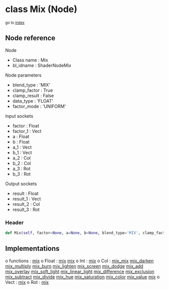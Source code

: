 # class Mix (Node)

<sub>go to [index](/docs/index.md)</sub>

## Node reference

Node
 - Class name : Mix
 - bl_idname : ShaderNodeMix

Node parameters
 - blend_type : 'MIX'
 - clamp_factor : True
 - clamp_result : False
 - data_type : 'FLOAT'
 - factor_mode : 'UNIFORM'

Input sockets
 - factor : Float
 - factor_1 : Vect
 - a : Float
 - b : Float
 - a_1 : Vect
 - b_1 : Vect
 - a_2 : Col
 - b_2 : Col
 - a_3 : Rot
 - b_3 : Rot

Output sockets
 - result : Float
 - result_1 : Vect
 - result_2 : Col
 - result_3 : Rot

### Header

``` python
def Mix(self, factor=None, a=None, b=None, blend_type='MIX', clamp_factor=True, clamp_result=False, data_type='FLOAT', factor_mode='UNIFORM', node_label=None, node_color=None):
```

## Implementations

o functions : [mix](/docs/GeoNodes_classes/GLOBAL.md#mix)
o Float : [mix](/docs/GeoNodes_classes/Float.md#mix) [mix](/docs/GeoNodes_classes/Float.md#mix)
o Int : [mix](/docs/GeoNodes_classes/Int.md#mix)
o Col : [mix_mix](/docs/GeoNodes_classes/Col.md#mix_mix) [mix_darken](/docs/GeoNodes_classes/Col.md#mix_darken) [mix_multiply](/docs/GeoNodes_classes/Col.md#mix_multiply) [mix_burn](/docs/GeoNodes_classes/Col.md#mix_burn) [mix_lighten](/docs/GeoNodes_classes/Col.md#mix_lighten) [mix_screen](/docs/GeoNodes_classes/Col.md#mix_screen) [mix_dodge](/docs/GeoNodes_classes/Col.md#mix_dodge) [mix_add](/docs/GeoNodes_classes/Col.md#mix_add) [mix_overlay](/docs/GeoNodes_classes/Col.md#mix_overlay) [mix_soft_light](/docs/GeoNodes_classes/Col.md#mix_soft_light) [mix_linear_light](/docs/GeoNodes_classes/Col.md#mix_linear_light) [mix_difference](/docs/GeoNodes_classes/Col.md#mix_difference) [mix_exclusion](/docs/GeoNodes_classes/Col.md#mix_exclusion) [mix_subtract](/docs/GeoNodes_classes/Col.md#mix_subtract) [mix_divide](/docs/GeoNodes_classes/Col.md#mix_divide) [mix_hue](/docs/GeoNodes_classes/Col.md#mix_hue) [mix_saturation](/docs/GeoNodes_classes/Col.md#mix_saturation) [mix_color](/docs/GeoNodes_classes/Col.md#mix_color) [mix_value](/docs/GeoNodes_classes/Col.md#mix_value) [mix](/docs/GeoNodes_classes/Col.md#mix)
o Vect : [mix](/docs/GeoNodes_classes/Vect.md#mix)
o Rot : [mix](/docs/GeoNodes_classes/Rot.md#mix)

